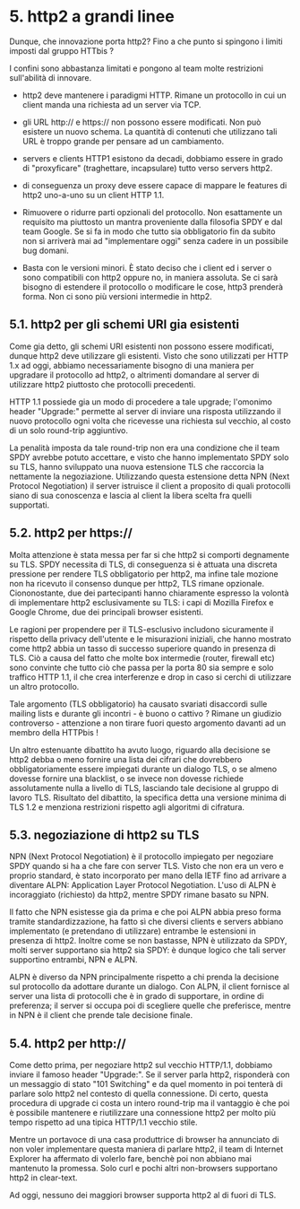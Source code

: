 # 5. http2 a grandi linee

Dunque, che innovazione porta http2? Fino a che punto si spingono i limiti imposti dal gruppo HTTbis ?

I confini sono abbastanza limitati e pongono al team molte restrizioni sull'abilità di innovare.

- http2 deve mantenere i paradigmi HTTP. Rimane un protocollo in cui un client manda una richiesta ad un server via TCP.

- gli URL http:// e https:// non possono essere modificati. Non può esistere un nuovo schema. La quantità di contenuti che utilizzano tali URL è troppo grande per pensare ad un cambiamento.

- servers e clients HTTP1 esistono da decadi, dobbiamo essere in grado di "proxyficare" (traghettare, incapsulare) tutto verso servers http2.

- di conseguenza un proxy deve essere capace di mappare le features di http2 uno-a-uno su un client HTTP 1.1.

- Rimuovere o ridurre parti opzionali del protocollo. Non esattamente un requisito ma piuttosto un mantra proveniente dalla filosofia SPDY e dal team Google. Se si fa in modo che tutto sia obbligatorio fin da subito non si arriverà mai ad "implementare oggi" senza cadere in un possibile bug domani.

- Basta con le versioni minori. È stato deciso che i client ed i server o sono compatibili con http2 oppure no, in maniera assoluta. Se ci sarà bisogno di estendere il protocollo o modificare le cose, http3 prenderà forma. Non ci sono più versioni intermedie in http2.

## 5.1. http2 per gli schemi URI gia esistenti

Come gia detto, gli schemi URI esistenti non possono essere modificati, dunque http2 deve utilizzare gli esistenti. Visto che sono utilizzati per HTTP 1.x ad oggi, abbiamo necessariamente bisogno di una maniera per upgradare il protocollo ad http2, o altrimenti domandare al server di utilizzare http2 piuttosto che protocolli precedenti.

HTTP 1.1 possiede gia un modo di procedere a tale upgrade; l'omonimo header "Upgrade:" permette al server di inviare una risposta utilizzando il nuovo protocollo ogni volta che ricevesse una richiesta sul vecchio, al costo di un solo round-trip aggiuntivo.

La penalità imposta da tale round-trip non era una condizione che il team SPDY avrebbe potuto accettare, e visto che hanno implementato SPDY solo su TLS, hanno sviluppato una nuova estensione TLS che raccorcia la nettamente la negoziazione. Utilizzando questa estensione detta NPN (Next Protocol Negotiation) il server istruisce il client a proposito di quali protocolli siano di sua conoscenza e lascia al client la libera scelta fra quelli supportati.

## 5.2. http2 per https://

Molta attenzione è stata messa per far si che http2 si comporti degnamente su TLS. SPDY necessita di TLS, di conseguenza si è attuata una discreta pressione per rendere TLS obbligatorio per http2, ma infine tale mozione non ha ricevuto il consenso dunque per http2, TLS rimane opzionale. Ciononostante, due dei partecipanti hanno chiaramente espresso la volontà di implementare http2 esclusivamente su TLS: i capi di Mozilla Firefox e Google Chrome, due dei principali browser esistenti.

Le ragioni per propendere per il TLS-esclusivo includono sicuramente il rispetto della privacy dell'utente e le misurazioni iniziali, che hanno mostrato come http2 abbia un tasso di successo superiore quando in presenza di TLS. Ciò a causa del fatto che molte box intermedie (router, firewall etc) sono convinte che tutto ciò che passa per la porta 80 sia sempre e solo traffico HTTP 1.1, il che crea interferenze e drop in caso si cerchi di utilizzare un altro protocollo.

Tale argomento (TLS obbligatorio) ha causato svariati disaccordi sulle mailing
lists e durante gli incontri - è buono o cattivo ? Rimane un giudizio
controverso - attenzione a non tirare fuori questo argomento davanti ad un
membro della HTTPbis !

Un altro estenuante dibattito ha avuto luogo, riguardo alla decisione se http2 debba o meno fornire una lista dei cifrari che dovrebbero obbligatoriamente essere impiegati durante un dialogo TLS, o se almeno dovesse fornire una blacklist, o se invece non dovesse richiede assolutamente nulla a livello di TLS, lasciando tale decisione al gruppo di lavoro TLS. Risultato del dibattito, la specifica detta una versione minima di TLS 1.2 e menziona restrizioni rispetto agli algoritmi di cifratura.

## 5.3. negoziazione di http2 su TLS

NPN (Next Protocol Negotiation) è il protocollo impiegato per negoziare SPDY quando si ha a che fare con server TLS. Visto che non era un vero e proprio standard, è stato incorporato per mano della IETF fino ad arrivare a diventare ALPN: Application Layer Protocol Negotiation. L'uso di ALPN è incoraggiato (richiesto) da http2, mentre SPDY rimane basato su NPN.

Il fatto che NPN esistesse gia da prima e che poi ALPN abbia preso forma tramite standardizzazione, ha fatto sì che diversi clients e servers abbiano implementato (e pretendano di utilizzare) entrambe le estensioni in presenza di http2. Inoltre come se non bastasse, NPN è utilizzato da SPDY, molti server supportano sia http2 sia SPDY: è dunque logico che tali server supportino entrambi, NPN e ALPN.

ALPN è diverso da NPN principalmente rispetto a chi prenda la decisione sul protocollo da adottare durante un dialogo. Con ALPN, il client fornisce al server una lista di protocolli che è in grado di supportare, in ordine di preferenza; il server si occupa poi di scegliere quelle che preferisce, mentre in NPN è il client che prende tale decisione finale.

## 5.4. http2 per http://

Come detto prima, per negoziare http2 sul vecchio HTTP/1.1, dobbiamo inviare il
famoso header "Upgrade:". Se il server parla http2, risponderà con un messaggio
di stato "101 Switching" e da quel momento in poi tenterà di parlare solo http2
nel contesto di quella connessione. Di certo, questa procedura di upgrade ci 
costa un intero round-trip ma il vantaggio è che poi è possibile mantenere e 
riutilizzare una connessione http2 per molto più tempo rispetto ad una tipica
HTTP/1.1 vecchio stile.

Mentre un portavoce di una casa produttrice di browser ha annunciato di non
voler implementare questa maniera di parlare http2, il team di Internet Explorer
ha affermato di volerlo fare, benchè poi non abbiano mai mantenuto la promessa.
Solo curl e pochi altri non-browsers supportano http2 in clear-text.

Ad oggi, nessuno dei maggiori browser supporta http2 al di fuori di TLS.
